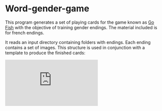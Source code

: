 Word-gender-game
================

This program generates a set of playing cards for the game known as [Go Fish](http://en.wikipedia.org/wiki/Go_Fish)
with the objective of training gender endings. The material included is for french endings.

It reads an input directory containing folders with endings. Each ending contains a set of images.
This structure is used in conjunction with a template to produce the finished cards:

![Card for ending ette](https://github.com/tusj/word-gender-game/cards/ade/ade.html "Card for ending -ette")
